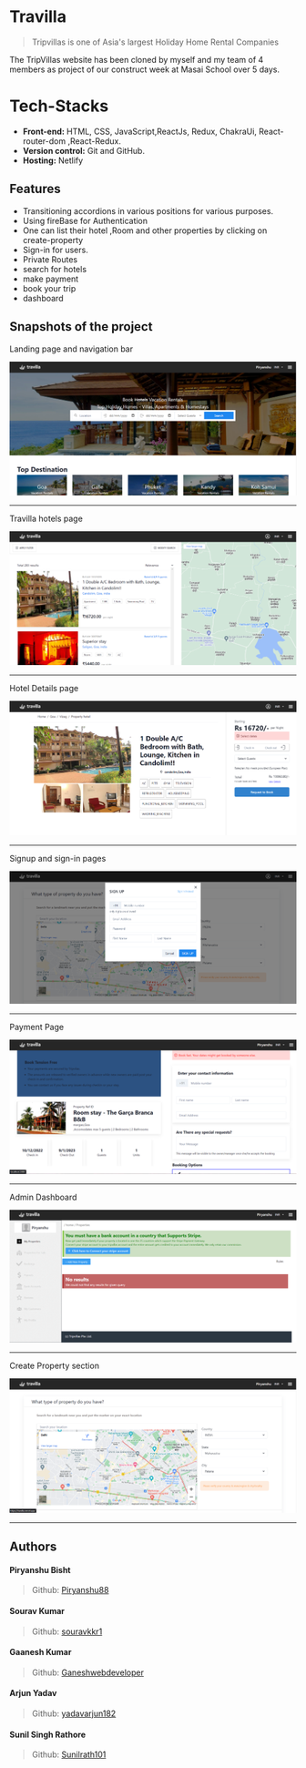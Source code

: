 # Travilla

> Tripvillas is one of Asia's largest Holiday Home Rental Companies

The TripVillas website has been cloned by myself and my team of 4 members as project of our construct week at Masai School over 5 days.

# Tech-Stacks

- **Front-end:** HTML, CSS, JavaScript,ReactJs, Redux, ChakraUi, React-router-dom ,React-Redux.
- **Version control:** Git and GitHub.
- **Hosting:** Netlify

## Features

- Transitioning accordions in various positions for various
  purposes.
- Using fireBase for Authentication
- One can list their hotel ,Room and other properties by clicking on create-property
- Sign-in for users.
- Private Routes
- search for hotels
- make payment
- book your trip
- dashboard

## Snapshots of the project

Landing page and navigation bar

![LandingPage](/tripvillas/ReadmeImages/Home.png)

---

Travilla hotels page

![LandingPage](/tripvillas/ReadmeImages/HotelList.png)

---

Hotel Details page

![LandingPage](/tripvillas/ReadmeImages/SingleHotel.png)

---

Signup and sign-in pages

![LandingPage](/tripvillas/ReadmeImages/SignIn.png)

---

Payment Page

![LandingPage](/tripvillas/ReadmeImages/Booking.png)

---

Admin Dashboard

![LandingPage](/tripvillas/ReadmeImages/Dashboard.png)

---

Create Property section

![LandingPage](/tripvillas/ReadmeImages/CreateProperty.png)

---
## Authors

#### Piryanshu Bisht

> Github: [Piryanshu88](https://github.com/Piryanshu88)

#### Sourav Kumar

> Github: [souravkkr1](https://github.com/souravkkr1)

#### Gaanesh Kumar

> Github: [Ganeshwebdeveloper](https://github.com/Ganeshwebdeveloper)

#### Arjun Yadav

> Github: [yadavarjun182](https://github.com/yadavarjun182)

#### Sunil Singh Rathore

> Github: [Sunilrath101](https://github.com/Sunilrath101)